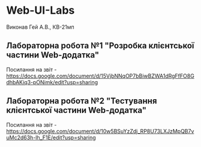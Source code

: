 # Web-UI-Labs
Виконав Гей А.В., КВ-21мп

## Лабораторна робота №1 "Розробка клієнтської частини Web-додатка"
Посилання на звіт - https://docs.google.com/document/d/15VjbNNqOP7bBiwBZWA1dRgFfFO8GdhbAKiq3-pONimk/edit?usp=sharing

## Лабораторна робота №2 "Тестування клієнтської частини Web-додатка"
Посилання на звіт - https://docs.google.com/document/d/10w5BSuYzZdj_RP8U73LXJzMpQB7vuMc2d63h-lh_F1E/edit?usp=sharing
